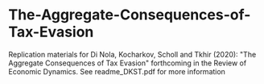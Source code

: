 # The-Aggregate-Consequences-of-Tax-Evasion
Replication materials for Di Nola, Kocharkov, Scholl and Tkhir (2020): "The Aggregate Consequences of Tax Evasion" forthcoming in the Review of Economic Dynamics. See readme_DKST.pdf for more information

